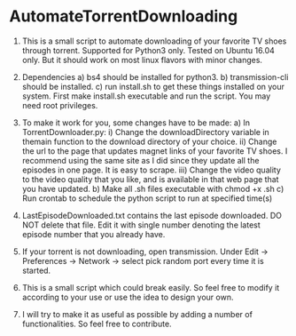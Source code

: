 # AutomateTorrentDownloading
1) This is a small script to automate downloading of your favorite TV shoes through torrent. Supported for Python3 only. Tested on Ubuntu 16.04 only. But it should work on most linux flavors with minor changes.

2) Dependencies
	a) bs4 should be installed for python3.
	b) transmission-cli should be installed.
	c) run install.sh to get these things installed on your system. First make install.sh executable and run the script. You may need root privileges.
	
3) To make it work for you, some changes have to be made:
	a) In TorrentDownloader.py:
		i) Change the downloadDirectory variable in themain function to the download directory of your choice.
		ii) Change the url to the page that updates magnet links of your favorite TV shoes. I recommend using the same site as I did since they update all the episodes in one page. It is easy to scrape.
		iii) Change the video quality to the video quality that you like, and is available in that web page that you have updated.
	b) Make all .sh files executable with chmod +x <ScriptName>.sh
	c) Run crontab to schedule the python script to run at specified time(s)
	
4) LastEpisodeDownloaded.txt contains the last episode downloaded. DO NOT delete that file. Edit it with single number denoting the latest episode number that you already have.

5) If your torrent is not downloading, open transmission. Under Edit -> Preferences -> Network -> select pick random port every time it is started.

6) This is a small script which could break easily. So feel free to modify it according to your use or use the idea to design your own. 

7) I will try to make it as useful as possible by adding a number of functionalities. So feel free to contribute.
	
